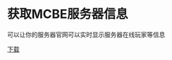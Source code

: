 # 获取MCBE服务器信息
可以让你的服务器官网可以实时显示服务器在线玩家等信息

[下载](https://github.com/szzz666/MCPEMotd/tree/master/out)
